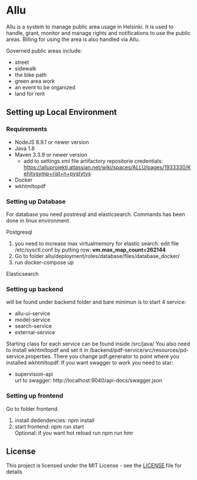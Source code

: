 # Allu

Allu is a system to manage public area usage in Helsinki.
It is used to handle, grant, monitor and manage rights and notifications to use the public areas. Billing for using the area is also handled via Allu.

Governed public areas include:
- street
- sidewalk
- the bike path
- green area work
- an event to be organized
- land for rent

## Setting up Local Environment ##

### Requirements ###
- NodeJS 8.9.1 or newer version
- Java 1.8
- Maven 3.3.9 or newer version
  - add to settings.xml file artifactory repositorie credentials: https://alluprojekti.atlassian.net/wiki/spaces/ALLU/pages/1933330/Kehitysymp+rist+n+pystytys
- Docker
- wkhtmltopdf

### Setting up Database ###
For database you need postresql and elasticsearch. Commands has been done in linux environment.  

Postgresql
1. you need to increase max virtualmemory for elastic search: edit file /etc/sysctl.conf by putting row: __vm.max_map_count=262144__
2. Go to folder allu/deployment/roles/database/files/database_docker/
3. run docker-compose up

Elasticsearch


### Setting up backend
will be found under backend folder and bare minimun is to start 4 service:
- allu-ui-service
- model-service
- search-service
- external-service

Starting class for each service can be found inside <name-of-service>/src/java/
You also need to install wkhtmltopdf and set it in /backend/pdf-service/src/resources/pd-service.properties.
There you change pdf.generator to point where you installed wkhtmltopdf. 
If you want swagger to work you need to star:
- supervision-api  
url to swagger: http://localhost:9040/api-docs/swagger.json

### Setting up frontend ###
Go to folder frontend.
1. install dedendencies: npm install
2. start frontend: npm run start  
Optional: if you want hot reload run npm run hmr


## License
This project is licensed under the MIT License - see the [LICENSE](LICENSE) file for details